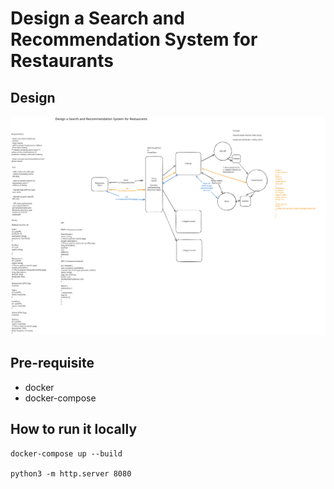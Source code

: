 # Design a Search and Recommendation System for Restaurants

## Design

![design](./design.svg)

## Pre-requisite

- docker
- docker-compose

## How to run it locally

```
docker-compose up --build

python3 -m http.server 8080
```
